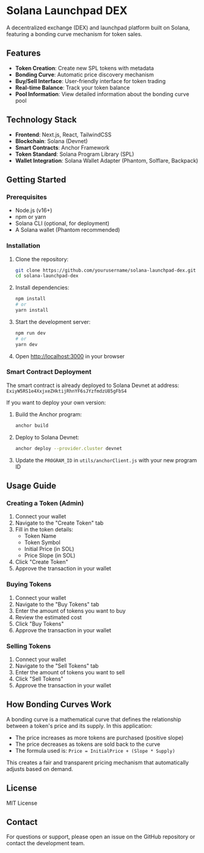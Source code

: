 # Solana Launchpad DEX

A decentralized exchange (DEX) and launchpad platform built on Solana, featuring a bonding curve mechanism for token sales.

## Features

- **Token Creation**: Create new SPL tokens with metadata
- **Bonding Curve**: Automatic price discovery mechanism
- **Buy/Sell Interface**: User-friendly interface for token trading
- **Real-time Balance**: Track your token balance
- **Pool Information**: View detailed information about the bonding curve pool

## Technology Stack

- **Frontend**: Next.js, React, TailwindCSS
- **Blockchain**: Solana (Devnet)
- **Smart Contracts**: Anchor Framework
- **Token Standard**: Solana Program Library (SPL)
- **Wallet Integration**: Solana Wallet Adapter (Phantom, Solflare, Backpack)

## Getting Started

### Prerequisites

- Node.js (v16+)
- npm or yarn
- Solana CLI (optional, for deployment)
- A Solana wallet (Phantom recommended)

### Installation

1. Clone the repository:
   ```bash
   git clone https://github.com/yourusername/solana-launchpad-dex.git
   cd solana-launchpad-dex
   ```

2. Install dependencies:
   ```bash
   npm install
   # or
   yarn install
   ```

3. Start the development server:
   ```bash
   npm run dev
   # or
   yarn dev
   ```

4. Open [http://localhost:3000](http://localhost:3000) in your browser

### Smart Contract Deployment

The smart contract is already deployed to Solana Devnet at address: `ExiyW5RS1e4XxjxeZHktijRhnYF6sJYzfmdzU85gFbS4`

If you want to deploy your own version:

1. Build the Anchor program:
   ```bash
   anchor build
   ```

2. Deploy to Solana Devnet:
   ```bash
   anchor deploy --provider.cluster devnet
   ```

3. Update the `PROGRAM_ID` in `utils/anchorClient.js` with your new program ID

## Usage Guide

### Creating a Token (Admin)

1. Connect your wallet
2. Navigate to the "Create Token" tab
3. Fill in the token details:
   - Token Name
   - Token Symbol
   - Initial Price (in SOL)
   - Price Slope (in SOL)
4. Click "Create Token"
5. Approve the transaction in your wallet

### Buying Tokens

1. Connect your wallet
2. Navigate to the "Buy Tokens" tab
3. Enter the amount of tokens you want to buy
4. Review the estimated cost
5. Click "Buy Tokens"
6. Approve the transaction in your wallet

### Selling Tokens

1. Connect your wallet
2. Navigate to the "Sell Tokens" tab
3. Enter the amount of tokens you want to sell
4. Click "Sell Tokens"
5. Approve the transaction in your wallet

## How Bonding Curves Work

A bonding curve is a mathematical curve that defines the relationship between a token's price and its supply. In this application:

- The price increases as more tokens are purchased (positive slope)
- The price decreases as tokens are sold back to the curve
- The formula used is: `Price = InitialPrice + (Slope * Supply)`

This creates a fair and transparent pricing mechanism that automatically adjusts based on demand.

## License

MIT License

## Contact

For questions or support, please open an issue on the GitHub repository or contact the development team.
